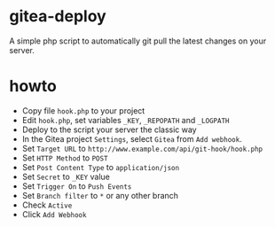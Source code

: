 # gitea-deploy

A simple php script to automatically git pull the latest changes on your server.

# howto

- Copy file `hook.php` to your project
- Edit `hook.php`, set variables `_KEY`, `_REPOPATH` and `_LOGPATH`
- Deploy to the script your server the classic way
- In the Gitea project `Settings`, select `Gitea` from `Add webhook`.
- Set `Target URL` to `http://www.example.com/api/git-hook/hook.php`
- Set `HTTP Method` to `POST`
- Set `Post Content Type` to `application/json`
- Set `Secret` to `_KEY` value
- Set `Trigger On` to `Push Events`
- Set `Branch filter` to `*` or any other branch
- Check `Active`
- Click `Add Webhook`
